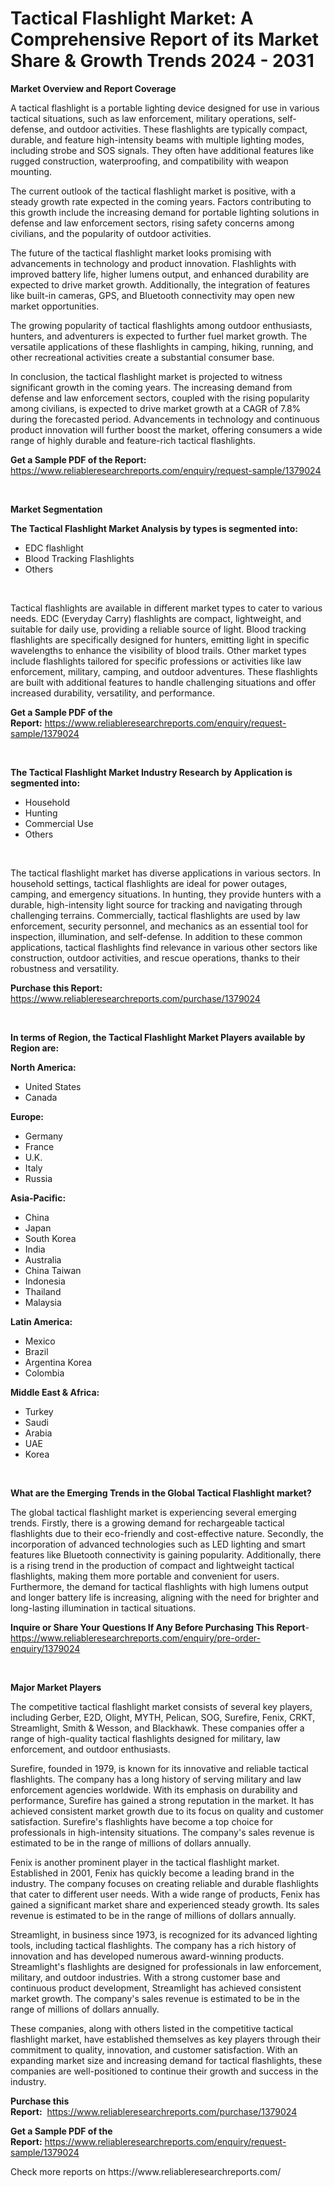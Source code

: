 <p><h1>Tactical Flashlight Market: A Comprehensive Report of its Market Share & Growth Trends 2024 - 2031</h1></p><p><strong>Market Overview and Report Coverage</strong></p>
<p><p>A tactical flashlight is a portable lighting device designed for use in various tactical situations, such as law enforcement, military operations, self-defense, and outdoor activities. These flashlights are typically compact, durable, and feature high-intensity beams with multiple lighting modes, including strobe and SOS signals. They often have additional features like rugged construction, waterproofing, and compatibility with weapon mounting.</p><p>The current outlook of the tactical flashlight market is positive, with a steady growth rate expected in the coming years. Factors contributing to this growth include the increasing demand for portable lighting solutions in defense and law enforcement sectors, rising safety concerns among civilians, and the popularity of outdoor activities.</p><p>The future of the tactical flashlight market looks promising with advancements in technology and product innovation. Flashlights with improved battery life, higher lumens output, and enhanced durability are expected to drive market growth. Additionally, the integration of features like built-in cameras, GPS, and Bluetooth connectivity may open new market opportunities.</p><p>The growing popularity of tactical flashlights among outdoor enthusiasts, hunters, and adventurers is expected to further fuel market growth. The versatile applications of these flashlights in camping, hiking, running, and other recreational activities create a substantial consumer base.</p><p>In conclusion, the tactical flashlight market is projected to witness significant growth in the coming years. The increasing demand from defense and law enforcement sectors, coupled with the rising popularity among civilians, is expected to drive market growth at a CAGR of 7.8% during the forecasted period. Advancements in technology and continuous product innovation will further boost the market, offering consumers a wide range of highly durable and feature-rich tactical flashlights.</p></p>
<p><strong>Get a Sample PDF of the Report:</strong> <a href="https://www.reliableresearchreports.com/enquiry/request-sample/1379024">https://www.reliableresearchreports.com/enquiry/request-sample/1379024</a></p>
<p>&nbsp;</p>
<p><strong>Market Segmentation</strong></p>
<p><strong>The Tactical Flashlight Market Analysis by types is segmented into:</strong></p>
<p><ul><li>EDC flashlight</li><li>Blood Tracking Flashlights</li><li>Others</li></ul></p>
<p>&nbsp;</p>
<p><p>Tactical flashlights are available in different market types to cater to various needs. EDC (Everyday Carry) flashlights are compact, lightweight, and suitable for daily use, providing a reliable source of light. Blood tracking flashlights are specifically designed for hunters, emitting light in specific wavelengths to enhance the visibility of blood trails. Other market types include flashlights tailored for specific professions or activities like law enforcement, military, camping, and outdoor adventures. These flashlights are built with additional features to handle challenging situations and offer increased durability, versatility, and performance.</p></p>
<p><strong>Get a Sample PDF of the Report:</strong>&nbsp;<a href="https://www.reliableresearchreports.com/enquiry/request-sample/1379024">https://www.reliableresearchreports.com/enquiry/request-sample/1379024</a></p>
<p>&nbsp;</p>
<p><strong>The Tactical Flashlight Market Industry Research by Application is segmented into:</strong></p>
<p><ul><li>Household</li><li>Hunting</li><li>Commercial Use</li><li>Others</li></ul></p>
<p>&nbsp;</p>
<p><p>The tactical flashlight market has diverse applications in various sectors. In household settings, tactical flashlights are ideal for power outages, camping, and emergency situations. In hunting, they provide hunters with a durable, high-intensity light source for tracking and navigating through challenging terrains. Commercially, tactical flashlights are used by law enforcement, security personnel, and mechanics as an essential tool for inspection, illumination, and self-defense. In addition to these common applications, tactical flashlights find relevance in various other sectors like construction, outdoor activities, and rescue operations, thanks to their robustness and versatility.</p></p>
<p><strong>Purchase this Report:</strong>&nbsp; <a href="https://www.reliableresearchreports.com/purchase/1379024">https://www.reliableresearchreports.com/purchase/1379024</a></p>
<p>&nbsp;</p>
<p><strong>In terms of Region, the Tactical Flashlight Market Players available by Region are:</strong></p>
<p>
    <p> <strong> North America: </strong>
        <ul>
            <li>United States</li>
            <li>Canada</li>
        </ul>
        </p> 
    <p> <strong> Europe: </strong>
        <ul>
            <li>Germany</li>
            <li>France</li>
            <li>U.K.</li>
            <li>Italy</li>
            <li>Russia</li>
        </ul>
        </p> 
    <p> <strong> Asia-Pacific: </strong>
        <ul>
            <li>China</li>
            <li>Japan</li>
            <li>South Korea</li>
            <li>India</li>
            <li>Australia</li>
            <li>China Taiwan</li>
            <li>Indonesia</li>
            <li>Thailand</li>
            <li>Malaysia</li>
        </ul>
        </p> 
    <p> <strong> Latin America: </strong>
        <ul>
            <li>Mexico</li>
            <li>Brazil</li>
            <li>Argentina Korea</li>
            <li>Colombia</li>
        </ul>
        </p> 
    <p> <strong> Middle East & Africa: </strong>
        <ul>
            <li>Turkey</li>
            <li>Saudi</li>
            <li>Arabia</li>
            <li>UAE</li>
            <li>Korea</li>
        </ul>
    </p>
    </p>
<p>&nbsp;</p>
<p><strong>What are the Emerging Trends in the Global Tactical Flashlight market?</strong></p>
<p><p>The global tactical flashlight market is experiencing several emerging trends. Firstly, there is a growing demand for rechargeable tactical flashlights due to their eco-friendly and cost-effective nature. Secondly, the incorporation of advanced technologies such as LED lighting and smart features like Bluetooth connectivity is gaining popularity. Additionally, there is a rising trend in the production of compact and lightweight tactical flashlights, making them more portable and convenient for users. Furthermore, the demand for tactical flashlights with high lumens output and longer battery life is increasing, aligning with the need for brighter and long-lasting illumination in tactical situations.</p></p>
<p><strong>Inquire or Share Your Questions If Any Before Purchasing This Report</strong>- <a href="https://www.reliableresearchreports.com/enquiry/pre-order-enquiry/1379024">https://www.reliableresearchreports.com/enquiry/pre-order-enquiry/1379024</a></p>
<p>&nbsp;</p>
<p><strong>Major Market Players</strong></p>
<p><p>The competitive tactical flashlight market consists of several key players, including Gerber, E2D, Olight, MYTH, Pelican, SOG, Surefire, Fenix, CRKT, Streamlight, Smith & Wesson, and Blackhawk. These companies offer a range of high-quality tactical flashlights designed for military, law enforcement, and outdoor enthusiasts.</p><p>Surefire, founded in 1979, is known for its innovative and reliable tactical flashlights. The company has a long history of serving military and law enforcement agencies worldwide. With its emphasis on durability and performance, Surefire has gained a strong reputation in the market. It has achieved consistent market growth due to its focus on quality and customer satisfaction. Surefire's flashlights have become a top choice for professionals in high-intensity situations. The company's sales revenue is estimated to be in the range of millions of dollars annually.</p><p>Fenix is another prominent player in the tactical flashlight market. Established in 2001, Fenix has quickly become a leading brand in the industry. The company focuses on creating reliable and durable flashlights that cater to different user needs. With a wide range of products, Fenix has gained a significant market share and experienced steady growth. Its sales revenue is estimated to be in the range of millions of dollars annually.</p><p>Streamlight, in business since 1973, is recognized for its advanced lighting tools, including tactical flashlights. The company has a rich history of innovation and has developed numerous award-winning products. Streamlight's flashlights are designed for professionals in law enforcement, military, and outdoor industries. With a strong customer base and continuous product development, Streamlight has achieved consistent market growth. The company's sales revenue is estimated to be in the range of millions of dollars annually.</p><p>These companies, along with others listed in the competitive tactical flashlight market, have established themselves as key players through their commitment to quality, innovation, and customer satisfaction. With an expanding market size and increasing demand for tactical flashlights, these companies are well-positioned to continue their growth and success in the industry.</p></p>
<p><strong>Purchase this Report:</strong>&nbsp;&nbsp;<a href="https://www.reliableresearchreports.com/purchase/1379024">https://www.reliableresearchreports.com/purchase/1379024</a></p>
<p></p>
<p><strong>Get a Sample PDF of the Report:</strong>&nbsp;<a href="https://www.reliableresearchreports.com/enquiry/request-sample/1379024">https://www.reliableresearchreports.com/enquiry/request-sample/1379024</a></p>
<p>Check more reports on https://www.reliableresearchreports.com/</p>
